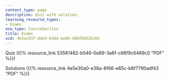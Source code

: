 ```yaml
---
content_type: page
description: Quiz with solution.
learning_resource_types:
- Exams
ocw_type: CourseSection
title: Exams
uid: 4b2ac637-dde4-634d-ee89-dd6fb932b165
---
```


Quiz ({{% resource_link 53581482-b546-0e89-3a6f-c68f9c6469c0 "PDF" %}})

Solutions ({{% resource_link 4e5e30a0-e38a-8f66-e85c-b8f7790adf43 "PDF" %}})